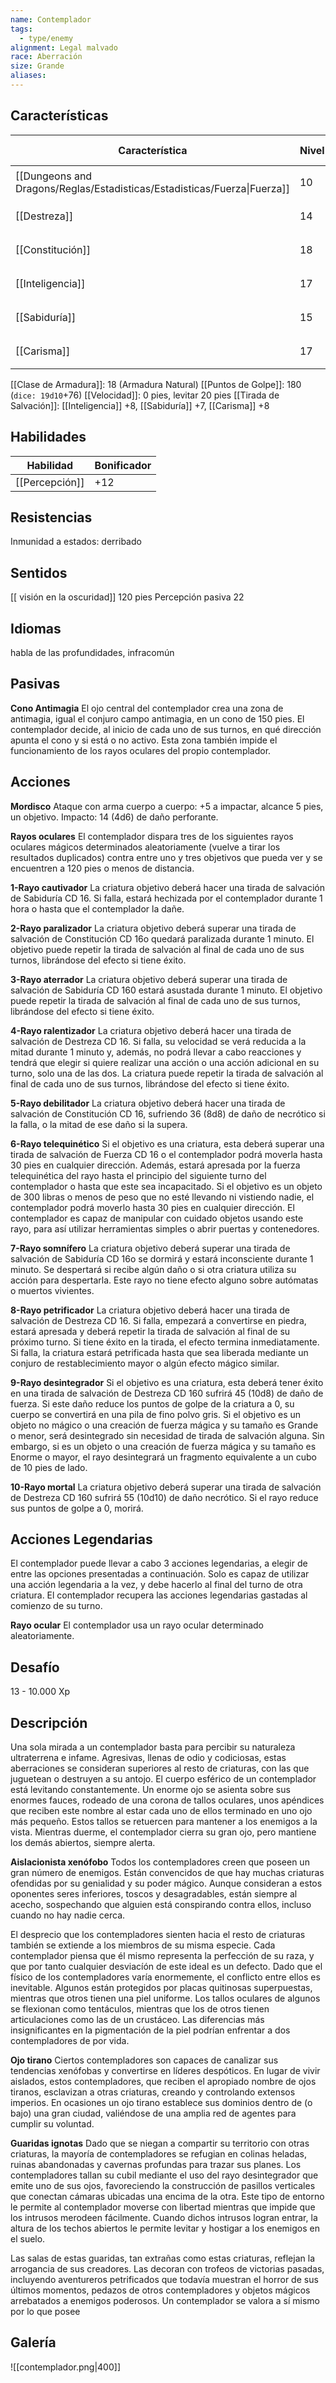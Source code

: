 ```yaml
---
name: Contemplador
tags:
  - type/enemy
alignment: Legal malvado
race: Aberración
size: Grande
aliases:
---
```



## Características

| Característica                                                           | Nivel | Bonificador | Lanzar dado      |
| ------------------------------------------------------------------------ | ----- | ----------- | ---------------- |
| [[Dungeons and Dragons/Reglas/Estadisticas/Estadisticas/Fuerza\|Fuerza]] | 10    | +0          | `dice: 1d20 + 0` |
| [[Destreza]]                                                             | 14    | +2          | `dice: 1d20 + 0` |
| [[Constitución]]                                                         | 18    | +4          | `dice: 1d20 + 0` |
| [[Inteligencia]]                                                         | 17    | +3          | `dice: 1d20 + 0` |
| [[Sabiduría]]                                                            | 15    | +2          | `dice: 1d20 + 0` |
| [[Carisma]]                                                              | 17    | +3          | `dice: 1d20 + 0` |

[[Clase de Armadura]]: 18 (Armadura Natural)
[[Puntos de Golpe]]: 180 (`dice: 19d10`+76)
[[Velocidad]]: 0 pies, levitar 20 pies
[[Tirada de Salvación]]: [[Inteligencia]] +8, [[Sabiduría]] +7, [[Carisma]] +8

## Habilidades

| Habilidad      | Bonificador |
| -------------- | ----------- |
| [[Percepción]] | +12         |

## Resistencias

Inmunidad a estados: derribado

## Sentidos

[[ visión en la oscuridad]] 120 pies
Percepción pasiva 22

## Idiomas

habla de las profundidades, infracomún

## Pasivas

**Cono Antimagia**
El ojo central del contemplador crea una zona de antimagia, igual el conjuro campo antimagia, en un cono de 150 pies. El contemplador decide, al inicio de cada uno de sus turnos, en qué dirección apunta el cono y si está o no activo. Esta zona también impide el funcionamiento de los rayos oculares del propio contemplador.

## Acciones

**Mordisco**
Ataque con arma cuerpo a cuerpo: +5 a impactar, alcance 5 pies, un objetivo. 
Impacto: 14 (4d6) de daño perforante.

**Rayos oculares**
El contemplador dispara tres de los siguientes rayos oculares mágicos determinados aleatoriamente (vuelve a tirar los resultados duplicados) contra entre uno y tres objetivos que pueda ver y se encuentren a 120 pies o menos de distancia.

**1-Rayo cautivador**
La criatura objetivo deberá hacer una tirada de salvación de Sabiduría CD 16. Si falla, estará hechizada por el contemplador durante 1 hora o hasta que el contemplador la dañe.

**2-Rayo paralizador**
La criatura objetivo deberá superar una tirada de salvación de Constitución CD 16o quedará paralizada
durante 1 minuto. El objetivo puede repetir la tirada de salvación al
final de cada uno de sus turnos, librándose del efecto si tiene éxito.

**3-Rayo aterrador**
La criatura objetivo deberá superar una tirada de salvación de Sabiduría CD 160 estará asustada durante 1 minuto. El objetivo puede repetir la tirada de salvación al final de cada uno de sus turnos, librándose del efecto si tiene éxito.

**4-Rayo ralentizador**
La criatura objetivo deberá hacer una tirada de salvación de Destreza CD 16. Si falla, su velocidad se verá reducida a la mitad durante 1 minuto y, además, no podrá llevar a cabo reacciones y tendrá que elegir si quiere realizar una acción o una acción adicional en su turno, solo una de las dos.
La criatura puede repetir la tirada de salvación al final de cada uno de sus turnos, librándose del efecto si tiene éxito.

**5-Rayo debilitador**
La criatura objetivo deberá hacer una tirada de salvación de Constitución CD 16, sufriendo 36 (8d8) de daño de necrótico si la falla, o la mitad de ese daño si la supera.

**6-Rayo telequinético**
Si el objetivo es una criatura, esta deberá superar una tirada de salvación de Fuerza CD 16 o el contemplador podrá moverla hasta 30 pies en cualquier dirección. Además, estará apresada por la fuerza telequinética del rayo hasta el principio del siguiente turno del contemplador o hasta que este sea incapacitado.
Si el objetivo es un objeto de 300 libras o menos de peso que no esté llevando ni vistiendo nadie, el contemplador podrá moverlo hasta 30 pies en cualquier dirección. El contemplador es capaz de manipular con cuidado objetos usando este rayo, para así utilizar herramientas simples o abrir puertas y contenedores.

**7-Rayo somnífero**
La criatura objetivo deberá superar una tirada de salvación de Sabiduría CD 16o se dormirá y estará inconsciente durante 1 minuto. Se despertará si recibe algún daño o si otra criatura utiliza su acción para despertarla. Este rayo no tiene efecto alguno sobre autómatas o muertos vivientes.

**8-Rayo petrificador**
La criatura objetivo deberá hacer una tirada de salvación de Destreza CD 16. Si falla, empezará a convertirse en piedra, estará apresada y deberá repetir la tirada de salvación al final de su próximo turno. Si tiene éxito en la tirada, el efecto termina inmediatamente. Si falla, la criatura estará petrificada hasta que sea liberada mediante un conjuro de restablecimiento mayor o algún efecto mágico similar.

**9-Rayo desintegrador**
Si el objetivo es una criatura, esta deberá tener éxito en una tirada de salvación de Destreza CD 160 sufrirá 45 (10d8) de daño de fuerza. Si este daño reduce los puntos de golpe de la criatura a 0, su cuerpo se convertirá en una pila de fino polvo gris.
Si el objetivo es un objeto no mágico o una creación de fuerza mágica y su tamaño es Grande o menor, será desintegrado sin necesidad de tirada de salvación alguna. Sin embargo, si es un objeto o una creación de fuerza mágica y su tamaño es Enorme o mayor, el rayo desintegrará un fragmento equivalente a un cubo de 10 pies de lado.

**10-Rayo mortal**
La criatura objetivo deberá superar una tirada de salvación de Destreza CD 160 sufrirá 55 (10d10) de daño necrótico. Si el rayo reduce sus puntos de golpe a 0, morirá.

## Acciones Legendarias

El contemplador puede llevar a cabo 3 acciones legendarias, a elegir de entre las opciones presentadas a continuación. Solo es capaz de utilizar una acción legendaria a la vez, y debe hacerlo al final del turno de otra criatura. El contemplador recupera las acciones legendarias gastadas al comienzo de su turno.

**Rayo ocular**
El contemplador usa un rayo ocular determinado aleatoriamente.

## Desafío

13 - 10.000 Xp

## Descripción

Una sola mirada a un contemplador basta para percibir su naturaleza ultraterrena e infame. Agresivas, llenas de odio y codiciosas, estas aberraciones se consideran superiores al resto
de criaturas, con las que juguetean o destruyen a su antojo.
El cuerpo esférico de un contemplador está levitando constantemente. Un enorme ojo se asienta sobre sus enormes fauces, rodeado de una corona de tallos oculares, unos apéndices que reciben este nombre al estar cada uno de ellos terminado en uno ojo más pequeño. Estos tallos se retuercen para mantener a los enemigos a la vista. Mientras duerme, el contemplador cierra su gran ojo, pero mantiene los demás abiertos, siempre alerta.

**Aislacionista xenófobo**
Todos los contempladores creen que poseen un gran número de enemigos. Están convencidos de que hay muchas criaturas ofendidas por su genialidad y su poder mágico. Aunque consideran a estos oponentes seres inferiores, toscos y desagradables, están siempre al acecho, sospechando que alguien está conspirando contra ellos, incluso cuando no hay nadie cerca.

El desprecio que los contempladores sienten hacia el resto de criaturas también se extiende a los miembros de su misma especie. Cada contemplador piensa que él mismo representa la perfección de su raza, y que por tanto cualquier desviacíón de este ideal es un defecto. Dado que el físico de los contempladores varía enormemente, el conflicto entre ellos es inevitable. Algunos están protegidos por placas quitinosas superpuestas, mientras que otros tienen una piel uniforme. Los tallos oculares de algunos se flexionan como tentáculos, mientras que los de otros tienen articulaciones como las de un crustáceo. Las diferencias más insignificantes en la pigmentación de la piel podrían enfrentar a dos contempladores de por vida.

**Ojo tirano**
Ciertos contempladores son capaces de canalizar sus tendencias xenófobas y convertirse en líderes despóticos. En lugar de vivir aislados, estos contempladores, que reciben el apropiado nombre de ojos tiranos, esclavizan a otras criaturas, creando y controlando extensos imperios.
En ocasiones un ojo tirano establece sus dominios dentro de (o bajo) una gran ciudad, valiéndose de una amplia red de agentes para cumplir su voluntad.

**Guaridas ignotas**
Dado que se niegan a compartir su territorio con otras criaturas, la mayoría de contempladores se refugian en colinas heladas, ruinas abandonadas y cavernas profundas para trazar sus planes. Los contempladores tallan su cubil mediante el uso del rayo desintegrador que emite uno de sus ojos, favoreciendo la construcción de pasillos verticales que conectan cámaras ubicadas una encima de la otra. Este tipo de
entorno le permite al contemplador moverse con libertad mientras que impide que los intrusos merodeen fácilmente. Cuando dichos intrusos logran entrar, la altura de los techos abiertos le permite levitar y hostigar a los enemigos en el suelo.

Las salas de estas guaridas, tan extrañas como estas criaturas, reflejan la arrogancia de sus creadores. Las decoran con trofeos de victorias pasadas, incluyendo aventureros petrificados que todavía muestran el horror de sus últimos momentos, pedazos de otros contempladores y objetos mágicos arrebatados a enemigos poderosos. Un contemplador se valora a sí mismo por lo que posee


## Galería


![[contemplador.png|400]]